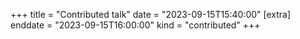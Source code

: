 +++
title = "Contributed talk"
date = "2023-09-15T15:40:00"
[extra]
enddate = "2023-09-15T16:00:00"
kind = "contributed"
+++
